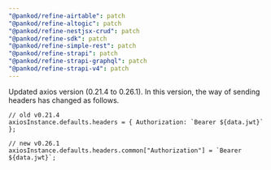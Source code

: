 ```yaml
---
"@pankod/refine-airtable": patch
"@pankod/refine-altogic": patch
"@pankod/refine-nestjsx-crud": patch
"@pankod/refine-sdk": patch
"@pankod/refine-simple-rest": patch
"@pankod/refine-strapi": patch
"@pankod/refine-strapi-graphql": patch
"@pankod/refine-strapi-v4": patch
---
```


Updated axios version (0.21.4 to 0.26.1). In this version, the way of sending headers has changed as follows.

```
// old v0.21.4
axiosInstance.defaults.headers = { Authorization: `Bearer ${data.jwt}` };

// new v0.26.1
axiosInstance.defaults.headers.common["Authorization"] = `Bearer ${data.jwt}`;
```
